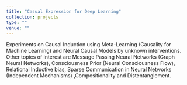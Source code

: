 ```yaml
---
title: "Casual Expression for Deep Learning"
collection: projects
type: ""
venue: ""
---
```


Experiments on Causal Induction using Meta-Learning (Causality for Machine Learning) and Neural Causal Models by unknown interventions. Other topics of interest are Message Passing Neural Networks (Graph Neural Networks), Consciousness Prior (Neural Consciousness Flow), Relational Inductive bias, Sparse Communication in Neural Networks (Independent Mechanisms) ,Compositionality and Distentanglement.
